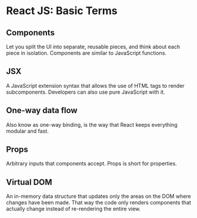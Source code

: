 # React JS: Basic Terms

## Components
Let you split the UI into separate, reusable pieces, and think about each piece in isolation. Components are similar to JavaScript functions.

## JSX
A JavaScript extension syntax that allows the use of HTML tags to render subcomponents. Developers can also use pure JavaScript with it.

## One-way data flow
Also know as one-way binding, is the way that React keeps everything modular and fast.

## Props
Arbitrary inputs that components accept. Props is short for properties.

## Virtual DOM
An in-memory data structure that updates only the areas on the DOM where changes have been made. That way the code only renders components that actually change instead of re-rendering the entire view.
